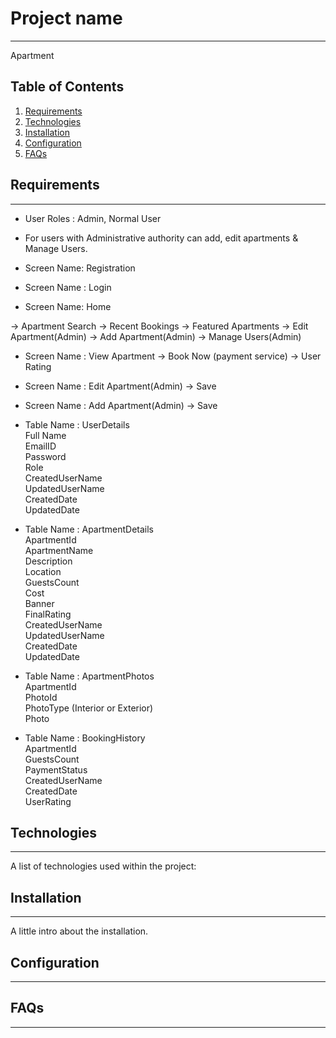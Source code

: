# Project name
***
Apartment

## Table of Contents
1. [Requirements](#requirements)
2. [Technologies](#technologies)
3. [Installation](#installation)
4. [Configuration](#configuration)
5. [FAQs](#faqs)


## Requirements
***
- User Roles : Admin, Normal User
- For users with Administrative authority can add, edit apartments & Manage Users.

- Screen Name: Registration

- Screen Name : Login

- Screen Name: Home

-> Apartment Search
-> Recent Bookings
-> Featured Apartments
-> Edit Apartment(Admin)
-> Add Apartment(Admin)
-> Manage Users(Admin)

- Screen Name : View Apartment
-> Book Now (payment service) -> User Rating

- Screen Name : Edit Apartment(Admin)
-> Save

- Screen Name : Add Apartment(Admin)
-> Save

- Table Name : UserDetails\
Full Name\
EmailID\
Password\
Role\
CreatedUserName\
UpdatedUserName\
CreatedDate\
UpdatedDate

- Table Name : ApartmentDetails\
ApartmentId\
ApartmentName\
Description\
Location\
GuestsCount\
Cost\
Banner\
FinalRating\
CreatedUserName\
UpdatedUserName\
CreatedDate\
UpdatedDate

- Table Name : ApartmentPhotos\
ApartmentId\
PhotoId\
PhotoType (Interior or Exterior)\
Photo

- Table Name : BookingHistory\
ApartmentId\
GuestsCount\
PaymentStatus\
CreatedUserName\
CreatedDate\
UserRating


## Technologies
***
A list of technologies used within the project:

## Installation
***
A little intro about the installation. 

## Configuration
***

## FAQs
***

